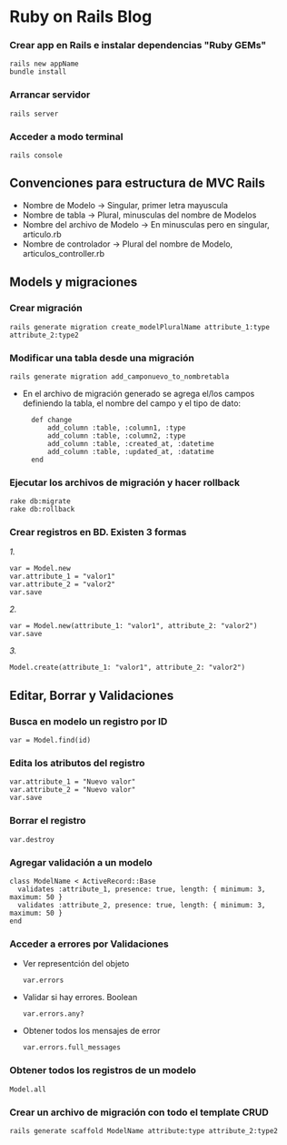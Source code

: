# Ruby on Rails Blog

### Crear app en Rails e instalar  dependencias "Ruby GEMs"
    rails new appName
    bundle install

### Arrancar servidor
    rails server

### Acceder a modo terminal
    rails console

## Convenciones para estructura de MVC Rails
- Nombre de Modelo -> Singular, primer letra mayuscula
- Nombre de tabla -> Plural, minusculas del nombre de Modelos
- Nombre del archivo de Modelo -> En minusculas pero en singular, articulo.rb
- Nombre de controlador -> Plural del nombre de Modelo, articulos_controller.rb

## Models y migraciones

### Crear migración
    rails generate migration create_modelPluralName attribute_1:type attribute_2:type2

### Modificar una tabla desde una migración
    rails generate migration add_camponuevo_to_nombretabla

- En el archivo de migración generado se agrega el/los campos definiendo la tabla, el nombre del campo y el tipo de dato:

        def change
            add_column :table, :column1, :type
            add_column :table, :column2, :type
            add_column :table, :created_at, :datetime
            add_column :table, :updated_at, :datatime
        end

### Ejecutar los archivos de migración y hacer rollback
    rake db:migrate
    rake db:rollback

### Crear registros en BD. Existen 3 formas
*1.*

    var = Model.new
    var.attribute_1 = "valor1"
    var.attribute_2 = "valor2"
    var.save

*2.*

    var = Model.new(attribute_1: "valor1", attribute_2: "valor2")
    var.save

*3.*

    Model.create(attribute_1: "valor1", attribute_2: "valor2")

## Editar, Borrar y Validaciones

### Busca en modelo un registro por ID
    var = Model.find(id)

### Edita los atributos del registro
    var.attribute_1 = "Nuevo valor"
    var.attribute_2 = "Nuevo valor"
    var.save

### Borrar el registro
    var.destroy

### Agregar validación a un modelo
    class ModelName < ActiveRecord::Base
      validates :attribute_1, presence: true, length: { minimum: 3, maximum: 50 }
      validates :attribute_2, presence: true, length: { minimum: 3, maximum: 50 }
    end

### Acceder a errores por Validaciones
- Ver representción del objeto

      var.errors

- Validar si hay errores. Boolean

      var.errors.any?

- Obtener todos los mensajes de error

      var.errors.full_messages

### Obtener todos los registros de un modelo
    Model.all

### Crear un archivo de migración con todo el template CRUD
    rails generate scaffold ModelName attribute:type attribute_2:type2
